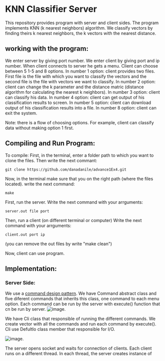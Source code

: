 # KNN Classifier Server
This repository provides program with server and client sides. The program implements KNN (k nearest neighbors) algorithm.
We classify vectors by finding theirs k nearest neighbors, the k vectors with the nearest distance.

## working with the program:
We enter server by giving port number.
We enter client by giving port and ip number.
When client connects to server he gets a menu. Client can choose between 5 1-5 and 8 options.
In number 1 option: client provides two files. First file is the file with which you want to classify the vectors and the second file is the file with vectors we want to classify.
In number 2 option: client can change the k parameter and the distance matric (distance algorithm for calculating the nearest k neighbors).
In number 3 option: client can classify his data.
In number 4 option: client can get output of his classification results to screen.
In number 5 option: client can download output of his classification results into a file.
In number 8 option: client can exit the system.

Note: there is a flow of choosing options. For example, client can classify data without making option 1 first.

## Compiling and Run Program:
To compile: First, in the terminal, enter a folder path to which you want to clone the files.
Then write the next commant:
```
git clone https://github.com/danadanile/advance1Ex4.git
```
Now, in the terminal make sure that you on the right path (where the files located).
write the next command: 
```
make
```
First, run the server.
Write the next command with your arrguments:
```
server.out file port
```
Then, run a client (on different terminal or computer)
Write the next command with your arrguments:
```
client.out port ip
```
(you can remove the out files by write "make clean")

Now, client can use program.

## Implementation:

### Server Side:
We use a [command design pattern](https://en.wikipedia.org/wiki/Command_pattern).
We have Command abstract class and five diferent commands that inherits this class, one command to each menu option.
Each command can be run by the server with execute() function that cn be run by server.
![image](https://user-images.githubusercontent.com/117977429/213930358-6a94df78-e4f0-4006-8185-8922dd63e603.png).

We have Cli class that responsible of running the different commands. We create vector with all the commands and run each command by execute().
Cli use DefultIo class member that responsible for I/O.


![image](https://user-images.githubusercontent.com/117977429/213931338-ec63d6c6-9c9e-4d3d-ac57-377bd40ced47.png).

The server opens socket and waits for connection of clients. Each client runs on a different thread. In each thread, the server creates instance of 












